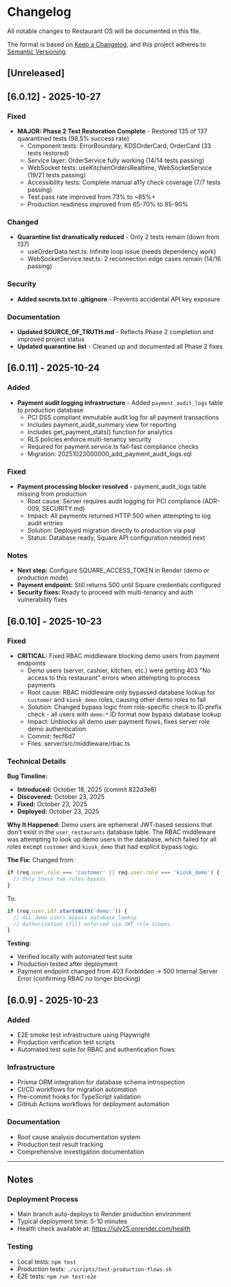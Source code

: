 # Changelog

All notable changes to Restaurant OS will be documented in this file.

The format is based on [Keep a Changelog](https://keepachangelog.com/en/1.0.0/),
and this project adheres to [Semantic Versioning](https://semver.org/spec/v2.0.0.html).

## [Unreleased]

## [6.0.12] - 2025-10-27

### Fixed
- **MAJOR: Phase 2 Test Restoration Complete** - Restored 135 of 137 quarantined tests (98.5% success rate)
  - Component tests: ErrorBoundary, KDSOrderCard, OrderCard (33 tests restored)
  - Service layer: OrderService fully working (14/14 tests passing)
  - WebSocket tests: useKitchenOrdersRealtime, WebSocketService (19/21 tests passing)
  - Accessibility tests: Complete manual a11y check coverage (7/7 tests passing)
  - Test pass rate improved from 73% to ~85%+
  - Production readiness improved from 65-70% to 85-90%

### Changed
- **Quarantine list dramatically reduced** - Only 2 tests remain (down from 137)
  - useOrderData.test.ts: Infinite loop issue (needs dependency work)
  - WebSocketService.test.ts: 2 reconnection edge cases remain (14/16 passing)

### Security
- **Added secrets.txt to .gitignore** - Prevents accidental API key exposure

### Documentation
- **Updated SOURCE_OF_TRUTH.md** - Reflects Phase 2 completion and improved project status
- **Updated quarantine.list** - Cleaned up and documented all Phase 2 fixes

## [6.0.11] - 2025-10-24

### Added
- **Payment audit logging infrastructure** - Added `payment_audit_logs` table to production database
  - PCI DSS compliant immutable audit log for all payment transactions
  - Includes payment_audit_summary view for reporting
  - Includes get_payment_stats() function for analytics
  - RLS policies enforce multi-tenancy security
  - Required for payment.service.ts fail-fast compliance checks
  - Migration: 20251023000000_add_payment_audit_logs.sql

### Fixed
- **Payment processing blocker resolved** - payment_audit_logs table missing from production
  - Root cause: Server requires audit logging for PCI compliance (ADR-009, SECURITY.md)
  - Impact: All payments returned HTTP 500 when attempting to log audit entries
  - Solution: Deployed migration directly to production via psql
  - Status: Database ready, Square API configuration needed next

### Notes
- **Next step:** Configure SQUARE_ACCESS_TOKEN in Render (demo or production mode)
- **Payment endpoint:** Still returns 500 until Square credentials configured
- **Security fixes:** Ready to proceed with multi-tenancy and auth vulnerability fixes

## [6.0.10] - 2025-10-23

### Fixed
- **CRITICAL:** Fixed RBAC middleware blocking demo users from payment endpoints
  - Demo users (server, cashier, kitchen, etc.) were getting 403 "No access to this restaurant" errors when attempting to process payments
  - Root cause: RBAC middleware only bypassed database lookup for `customer` and `kiosk_demo` roles, causing other demo roles to fail
  - Solution: Changed bypass logic from role-specific check to ID prefix check - all users with `demo:*` ID format now bypass database lookup
  - Impact: Unblocks all demo user payment flows, fixes server role demo authentication
  - Commit: fecf6d7
  - Files: server/src/middleware/rbac.ts

### Technical Details
**Bug Timeline:**
- **Introduced:** October 18, 2025 (commit 822d3e8)
- **Discovered:** October 23, 2025
- **Fixed:** October 23, 2025
- **Deployed:** October 23, 2025

**Why It Happened:**
Demo users are ephemeral JWT-based sessions that don't exist in the `user_restaurants` database table. The RBAC middleware was attempting to look up demo users in the database, which failed for all roles except `customer` and `kiosk_demo` that had explicit bypass logic.

**The Fix:**
Changed from:
```typescript
if (req.user.role === 'customer' || req.user.role === 'kiosk_demo') {
  // Only these two roles bypass
}
```

To:
```typescript
if (req.user.id?.startsWith('demo:')) {
  // ALL demo users bypass database lookup
  // Authorization still enforced via JWT role scopes
}
```

**Testing:**
- Verified locally with automated test suite
- Production tested after deployment
- Payment endpoint changed from 403 Forbidden → 500 Internal Server Error (confirming RBAC no longer blocking)

## [6.0.9] - 2025-10-23

### Added
- E2E smoke test infrastructure using Playwright
- Production verification test scripts
- Automated test suite for RBAC and authentication flows

### Infrastructure
- Prisma ORM integration for database schema introspection
- CI/CD workflows for migration automation
- Pre-commit hooks for TypeScript validation
- GitHub Actions workflows for deployment automation

### Documentation
- Root cause analysis documentation system
- Production test result tracking
- Comprehensive investigation documentation

---

## Notes

### Deployment Process
- Main branch auto-deploys to Render production environment
- Typical deployment time: 5-10 minutes
- Health check available at: https://july25.onrender.com/health

### Testing
- Local tests: `npm test`
- Production tests: `./scripts/test-production-flows.sh`
- E2E tests: `npm run test:e2e`
